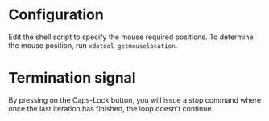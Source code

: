 # Configuration
Edit the shell script to specify the mouse required positions. To determine the mouse position, run `xdotool getmouselocation`.

# Termination signal
By pressing on the Caps-Lock button, you will issue a stop command where once the last iteration has finished, the loop doesn't continue.
